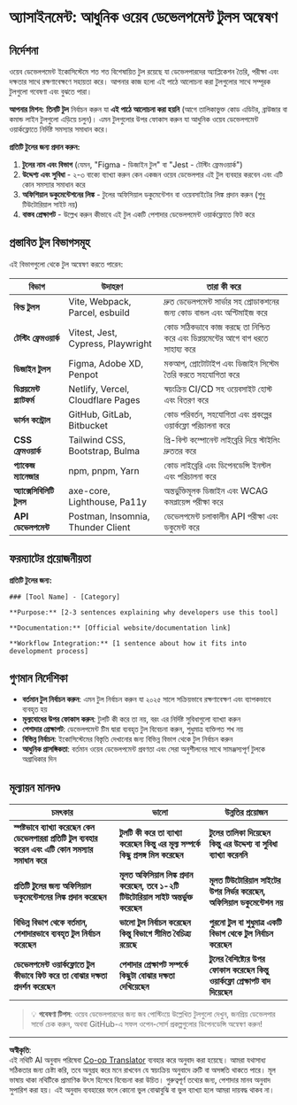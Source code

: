 <!--
CO_OP_TRANSLATOR_METADATA:
{
  "original_hash": "17b8ec8e85d99e27dcb3f73842e583be",
  "translation_date": "2025-10-22T21:33:20+00:00",
  "source_file": "1-getting-started-lessons/1-intro-to-programming-languages/assignment.md",
  "language_code": "bn"
}
-->
# অ্যাসাইনমেন্ট: আধুনিক ওয়েব ডেভেলপমেন্ট টুলস অন্বেষণ

## নির্দেশনা

ওয়েব ডেভেলপমেন্ট ইকোসিস্টেমে শত শত বিশেষায়িত টুল রয়েছে যা ডেভেলপারদের অ্যাপ্লিকেশন তৈরি, পরীক্ষা এবং দক্ষতার সাথে রক্ষণাবেক্ষণে সহায়তা করে। আপনার কাজ হলো এই পাঠে আলোচনা করা টুলগুলোর সাথে সম্পূরক টুলগুলো গবেষণা এবং বুঝতে পারা।

**আপনার মিশন:** **তিনটি টুল** নির্বাচন করুন যা **এই পাঠে আলোচনা করা হয়নি** (আগে তালিকাভুক্ত কোড এডিটর, ব্রাউজার বা কমান্ড লাইন টুলগুলো এড়িয়ে চলুন)। এমন টুলগুলোর উপর ফোকাস করুন যা আধুনিক ওয়েব ডেভেলপমেন্ট ওয়ার্কফ্লোতে নির্দিষ্ট সমস্যার সমাধান করে।

**প্রতিটি টুলের জন্য প্রদান করুন:**

1. **টুলের নাম এবং বিভাগ** (যেমন, "Figma - ডিজাইন টুল" বা "Jest - টেস্টিং ফ্রেমওয়ার্ক")
2. **উদ্দেশ্য এবং সুবিধা** - ২-৩ বাক্যে ব্যাখ্যা করুন কেন একজন ওয়েব ডেভেলপার এই টুল ব্যবহার করবেন এবং এটি কোন সমস্যার সমাধান করে
3. **অফিশিয়াল ডকুমেন্টেশনের লিঙ্ক** - টুলের অফিসিয়াল ডকুমেন্টেশন বা ওয়েবসাইটের লিঙ্ক প্রদান করুন (শুধু টিউটোরিয়াল সাইট নয়)
4. **বাস্তব প্রেক্ষাপট** - উল্লেখ করুন কীভাবে এই টুল একটি পেশাদার ডেভেলপমেন্ট ওয়ার্কফ্লোতে ফিট করে

## প্রস্তাবিত টুল বিভাগসমূহ

এই বিভাগগুলো থেকে টুল অন্বেষণ করতে পারেন:

| বিভাগ | উদাহরণ | তারা কী করে |
|-------|--------|-------------|
| **বিল্ড টুলস** | Vite, Webpack, Parcel, esbuild | দ্রুত ডেভেলপমেন্ট সার্ভার সহ প্রোডাকশনের জন্য কোড বান্ডল এবং অপ্টিমাইজ করে |
| **টেস্টিং ফ্রেমওয়ার্ক** | Vitest, Jest, Cypress, Playwright | কোড সঠিকভাবে কাজ করছে তা নিশ্চিত করে এবং ডিপ্লয়মেন্টের আগে বাগ ধরতে সাহায্য করে |
| **ডিজাইন টুলস** | Figma, Adobe XD, Penpot | মকআপ, প্রোটোটাইপ এবং ডিজাইন সিস্টেম তৈরি করতে সহযোগিতা করে |
| **ডিপ্লয়মেন্ট প্ল্যাটফর্ম** | Netlify, Vercel, Cloudflare Pages | স্বয়ংক্রিয় CI/CD সহ ওয়েবসাইট হোস্ট এবং বিতরণ করে |
| **ভার্সন কন্ট্রোল** | GitHub, GitLab, Bitbucket | কোড পরিবর্তন, সহযোগিতা এবং প্রকল্পের ওয়ার্কফ্লো পরিচালনা করে |
| **CSS ফ্রেমওয়ার্ক** | Tailwind CSS, Bootstrap, Bulma | প্রি-বিল্ট কম্পোনেন্ট লাইব্রেরি দিয়ে স্টাইলিং দ্রুততর করে |
| **প্যাকেজ ম্যানেজার** | npm, pnpm, Yarn | কোড লাইব্রেরি এবং ডিপেনডেন্সি ইনস্টল এবং পরিচালনা করে |
| **অ্যাক্সেসিবিলিটি টুলস** | axe-core, Lighthouse, Pa11y | অন্তর্ভুক্তিমূলক ডিজাইন এবং WCAG কমপ্লায়েন্স পরীক্ষা করে |
| **API ডেভেলপমেন্ট** | Postman, Insomnia, Thunder Client | ডেভেলপমেন্ট চলাকালীন API পরীক্ষা এবং ডকুমেন্ট করে |

## ফরম্যাটের প্রয়োজনীয়তা

**প্রতিটি টুলের জন্য:**
```
### [Tool Name] - [Category]

**Purpose:** [2-3 sentences explaining why developers use this tool]

**Documentation:** [Official website/documentation link]

**Workflow Integration:** [1 sentence about how it fits into development process]
```

## গুণমান নির্দেশিকা

- **বর্তমান টুল নির্বাচন করুন**: এমন টুল নির্বাচন করুন যা ২০২৫ সালে সক্রিয়ভাবে রক্ষণাবেক্ষণ এবং ব্যাপকভাবে ব্যবহৃত হয়
- **মূল্যবোধের উপর ফোকাস করুন**: টুলটি কী করে তা নয়, বরং এর নির্দিষ্ট সুবিধাগুলো ব্যাখ্যা করুন
- **পেশাদার প্রেক্ষাপট**: ডেভেলপমেন্ট টিম দ্বারা ব্যবহৃত টুল বিবেচনা করুন, শুধুমাত্র ব্যক্তিগত শখ নয়
- **বিভিন্ন নির্বাচন**: ইকোসিস্টেমের বিস্তৃতি দেখানোর জন্য বিভিন্ন বিভাগ থেকে টুল নির্বাচন করুন
- **আধুনিক প্রাসঙ্গিকতা**: বর্তমান ওয়েব ডেভেলপমেন্ট প্রবণতা এবং সেরা অনুশীলনের সাথে সামঞ্জস্যপূর্ণ টুলকে অগ্রাধিকার দিন

## মূল্যায়ন মানদণ্ড

| চমৎকার | ভালো | উন্নতির প্রয়োজন |
|---------|------|-----------------|
| **স্পষ্টভাবে ব্যাখ্যা করেছেন কেন ডেভেলপাররা প্রতিটি টুল ব্যবহার করেন এবং এটি কোন সমস্যার সমাধান করে** | **টুলটি কী করে তা ব্যাখ্যা করেছেন কিন্তু এর মূল্য সম্পর্কে কিছু প্রসঙ্গ মিস করেছেন** | **টুলের তালিকা দিয়েছেন কিন্তু এর উদ্দেশ্য বা সুবিধা ব্যাখ্যা করেননি** |
| **প্রতিটি টুলের জন্য অফিসিয়াল ডকুমেন্টেশনের লিঙ্ক প্রদান করেছেন** | **মূলত অফিসিয়াল লিঙ্ক প্রদান করেছেন, তবে ১-২টি টিউটোরিয়াল সাইট অন্তর্ভুক্ত করেছেন** | **মূলত টিউটোরিয়াল সাইটের উপর নির্ভর করেছেন, অফিসিয়াল ডকুমেন্টেশন নয়** |
| **বিভিন্ন বিভাগ থেকে বর্তমান, পেশাদারভাবে ব্যবহৃত টুল নির্বাচন করেছেন** | **ভালো টুল নির্বাচন করেছেন কিন্তু বিভাগে সীমিত বৈচিত্র্য রয়েছে** | **পুরনো টুল বা শুধুমাত্র একটি বিভাগ থেকে টুল নির্বাচন করেছেন** |
| **ডেভেলপমেন্ট ওয়ার্কফ্লোতে টুল কীভাবে ফিট করে তা বোঝার দক্ষতা প্রদর্শন করেছেন** | **পেশাদার প্রেক্ষাপট সম্পর্কে কিছুটা বোঝার দক্ষতা দেখিয়েছেন** | **টুলের বৈশিষ্ট্যের উপর ফোকাস করেছেন কিন্তু ওয়ার্কফ্লো প্রেক্ষাপট বাদ দিয়েছেন** |

> 💡 **গবেষণা টিপস**: ওয়েব ডেভেলপারদের জন্য জব পোস্টিংয়ে উল্লেখিত টুলগুলো দেখুন, জনপ্রিয় ডেভেলপার সার্ভে চেক করুন, অথবা GitHub-এ সফল ওপেন-সোর্স প্রকল্পগুলোর ডিপেনডেন্সি অন্বেষণ করুন!

---

**অস্বীকৃতি**:  
এই নথিটি AI অনুবাদ পরিষেবা [Co-op Translator](https://github.com/Azure/co-op-translator) ব্যবহার করে অনুবাদ করা হয়েছে। আমরা যথাসাধ্য সঠিকতার জন্য চেষ্টা করি, তবে অনুগ্রহ করে মনে রাখবেন যে স্বয়ংক্রিয় অনুবাদে ত্রুটি বা অসঙ্গতি থাকতে পারে। মূল ভাষায় থাকা নথিটিকে প্রামাণিক উৎস হিসেবে বিবেচনা করা উচিত। গুরুত্বপূর্ণ তথ্যের জন্য, পেশাদার মানব অনুবাদ সুপারিশ করা হয়। এই অনুবাদ ব্যবহারের ফলে কোনো ভুল বোঝাবুঝি বা ভুল ব্যাখ্যা হলে আমরা দায়বদ্ধ থাকব না।